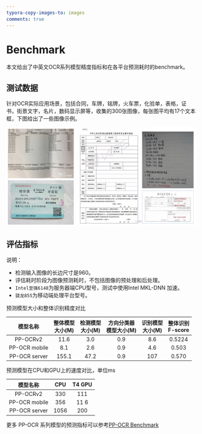 ```yaml
---
typora-copy-images-to: images
comments: true
---
```


# Benchmark

本文给出了中英文OCR系列模型精度指标和在各平台预测耗时的benchmark。

## 测试数据
针对OCR实际应用场景，包括合同，车牌，铭牌，火车票，化验单，表格，证书，街景文字，名片，数码显示屏等，收集的300张图像，每张图平均有17个文本框，下图给出了一些图像示例。

![img](./images/doc.jpg)


## 评估指标

说明：

- 检测输入图像的长边尺寸是960。
- 评估耗时阶段为图像预测耗时，不包括图像的预处理和后处理。
- `Intel至强6148`为服务器端CPU型号，测试中使用Intel MKL-DNN 加速。
- `骁龙855`为移动端处理平台型号。

预测模型大小和整体识别精度对比

|   模型名称    | 整体模型<br>大小\(M\) | 检测模型<br>大小\(M\) | 方向分类器<br>模型大小\(M\) | 识别模型<br>大小\(M\) | 整体识别<br>F\-score |
| :-----------: | :-------------------: | :-------------------: | :-------------------------: | :-------------------: | :------------------: |
|   PP-OCRv2    |         11\.6         |         3\.0          |            0\.9             |         8\.6          |       0\.5224        |
| PP-OCR mobile |         8\.1          |         2\.6          |            0\.9             |         4\.6          |        0\.503        |
| PP-OCR server |        155\.1         |         47\.2         |            0\.9             |          107          |        0\.570        |


预测模型在CPU和GPU上的速度对比，单位ms

|   模型名称    |  CPU  | T4 GPU |
| :-----------: | :---: | :----: |
|   PP-OCRv2    |  330  |  111   |
| PP-OCR mobile |  356  |  11 6  |
| PP-OCR server | 1056  |  200   |

更多 PP-OCR 系列模型的预测指标可以参考[PP-OCR Benchmark](https://github.com/PaddlePaddle/PaddleOCR/blob/release/2.2/doc/doc_ch/benchmark.md)
